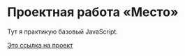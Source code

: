 # Проектная работа «Место»


Тут я практикую базовый JavaScript.

[Это ссылка на проект](https://imanovmarat.github.io/mesto/index.html)

